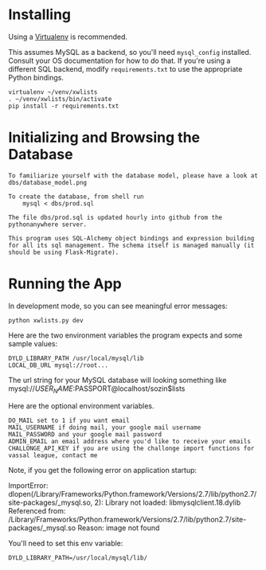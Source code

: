 Installing
==========

Using a [Virtualenv](https://virtualenv.pypa.io/en/latest/) is recommended.

This assumes MySQL as a backend, so you'll need `mysql_config` installed.
Consult your OS documentation for how to do that.  If you're using a
different SQL backend, modify `requirements.txt` to use the appropriate
Python bindings.

    virtualenv ~/venv/xwlists
    . ~/venv/xwlists/bin/activate
    pip install -r requirements.txt

Initializing and Browsing the Database
=========================

    To familiarize yourself with the database model, please have a look at dbs/database_model.png 

    To create the database, from shell run
        mysql < dbs/prod.sql

    The file dbs/prod.sql is updated hourly into github from the pythonanywhere server.

    This program uses SQL-Alchemy object bindings and expression building for all its sql management. The schema itself is managed manually (it should be using Flask-Migrate).
    

Running the App
===============

In development mode, so you can see meaningful error messages:

    python xwlists.py dev
        
Here are the two environment variables the program expects and some sample values:

    DYLD_LIBRARY_PATH /usr/local/mysql/lib
    LOCAL_DB_URL mysql://root...

The url string for your MySQL database will looking something like mysql://$USER_NAME:$PASSPORT@localhost/sozin$lists

Here are the optional environment variables.

    DO_MAIL set to 1 if you want email
    MAIL_USERNAME if doing mail, your google mail username
    MAIL_PASSWORD and your google mail password
    ADMIN_EMAIL an email address where you'd like to receive your emails
    CHALLONGE_API_KEY if you are using the challonge import functions for vassal league, contact me
    
Note, if you get the following error on application startup:

  ImportError: dlopen(/Library/Frameworks/Python.framework/Versions/2.7/lib/python2.7/site-packages/_mysql.so, 2): Library not loaded: libmysqlclient.18.dylib
  Referenced from: /Library/Frameworks/Python.framework/Versions/2.7/lib/python2.7/site-packages/_mysql.so
  Reason: image not found

You'll need to set this env variable:

    DYLD_LIBRARY_PATH=/usr/local/mysql/lib/